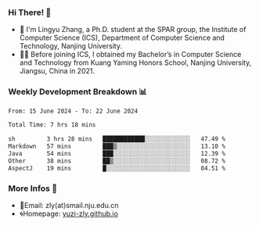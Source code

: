 ### Hi There! 👋 
- 🐳 I'm Lingyu Zhang, a Ph.D. student at the SPAR group, the Institute of Computer Science (ICS), Department of Computer Science and Technology, Nanjing University.
- 🧑‍🎓 Before joining ICS, I obtained my Bachelor’s in Computer Science and Technology from Kuang Yaming Honors School, Nanjing University, Jiangsu, China in 2021.

### Weekly Development Breakdown :bar_chart:

<!--START_SECTION:waka-->

```txt
From: 15 June 2024 - To: 22 June 2024

Total Time: 7 hrs 18 mins

sh         3 hrs 28 mins   ████████████░░░░░░░░░░░░░   47.49 %
Markdown   57 mins         ███▒░░░░░░░░░░░░░░░░░░░░░   13.10 %
Java       54 mins         ███░░░░░░░░░░░░░░░░░░░░░░   12.39 %
Other      38 mins         ██▒░░░░░░░░░░░░░░░░░░░░░░   08.72 %
AspectJ    19 mins         █░░░░░░░░░░░░░░░░░░░░░░░░   04.51 %
```

<!--END_SECTION:waka-->

<!--
### Github Contributions :octocat:

![](https://raw.githubusercontent.com/yuzi-zly/yuzi-zly/output/github-contribution-grid-snake.svg)              
-->

### More Infos 📖

- 📧Email: zly(at)smail.nju.edu.cn
- 🌀Homepage: [yuzi-zly.github.io](https://yuzi-zly.github.io/)

